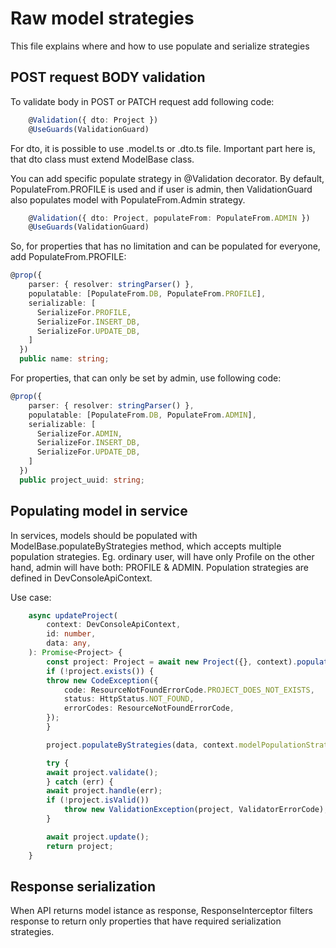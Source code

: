 # Raw model strategies

This file explains where and how to use populate and serialize strategies

## POST request BODY validation

To validate body in POST or PATCH request add following code:

```typescript
    @Validation({ dto: Project })
    @UseGuards(ValidationGuard)
```

For dto, it is possible to use .model.ts or .dto.ts file. Important part here is, that dto class must extend ModelBase class.

You can add specific populate strategy in @Validation decorator. By default, PopulateFrom.PROFILE is used and if user is admin, then ValidationGuard also populates model with PopulateFrom.Admin strategy.

```typescript
    @Validation({ dto: Project, populateFrom: PopulateFrom.ADMIN })
    @UseGuards(ValidationGuard)
```

So, for properties that has no limitation and can be populated for everyone, add PopulateFrom.PROFILE:

```typescript
@prop({
    parser: { resolver: stringParser() },
    populatable: [PopulateFrom.DB, PopulateFrom.PROFILE],
    serializable: [
      SerializeFor.PROFILE,
      SerializeFor.INSERT_DB,
      SerializeFor.UPDATE_DB,
    ]
  })
  public name: string;
```

For properties, that can only be set by admin, use following code:

```typescript
@prop({
    parser: { resolver: stringParser() },
    populatable: [PopulateFrom.DB, PopulateFrom.ADMIN],
    serializable: [
      SerializeFor.ADMIN,
      SerializeFor.INSERT_DB,
      SerializeFor.UPDATE_DB,
    ]
  })
  public project_uuid: string;
```

## Populating model in service

In services, models should be populated with ModelBase.populateByStrategies method, which accepts multiple population strategies.
Eg. ordinary user, will have only Profile on the other hand, admin will have both: PROFILE & ADMIN.
Population strategies are defined in DevConsoleApiContext.

Use case:

```typescript
    async updateProject(
        context: DevConsoleApiContext,
        id: number,
        data: any,
    ): Promise<Project> {
        const project: Project = await new Project({}, context).populateById(id);
        if (!project.exists()) {
        throw new CodeException({
            code: ResourceNotFoundErrorCode.PROJECT_DOES_NOT_EXISTS,
            status: HttpStatus.NOT_FOUND,
            errorCodes: ResourceNotFoundErrorCode,
        });
        }

        project.populateByStrategies(data, context.modelPopulationStrategies);

        try {
        await project.validate();
        } catch (err) {
        await project.handle(err);
        if (!project.isValid())
            throw new ValidationException(project, ValidatorErrorCode);
        }

        await project.update();
        return project;
    }
```

## Response serialization

When API returns model istance as response, ResponseInterceptor filters response to return only properties that have required serialization strategies.
